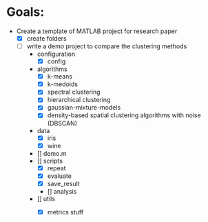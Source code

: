 # Goals:
- Create a template of MATLAB project for research paper
    - [x] create folders
    - [ ] write a demo project to compare the clustering methods
        - configuration
            - [x] config
        - algorithms
            - [x] k-means 
            - [x] k-medoids
            - [x] spectral clustering
            - [x] hierarchical clustering
            - [x] gaussian-mixture-models
            - [x] density-based spatial clustering algorithms with noise (DBSCAN)
        - data
            - [x] iris
            - [x] wine
        - [] demo.m
        - [] scripts
            - [x] repeat
            - [x] evaluate
            - [x] save_result
            - [] analysis
        - [] utils
            - [x] metrics stuff
        


            
            

